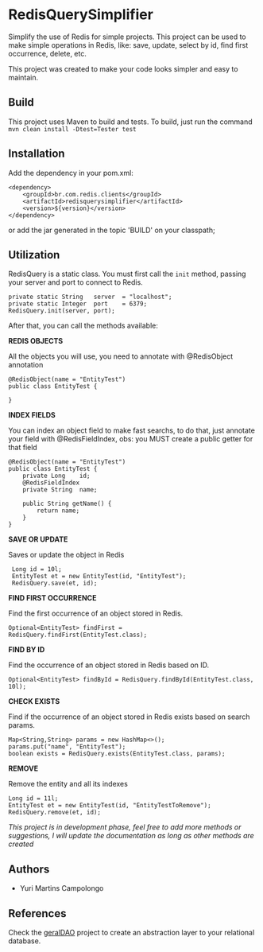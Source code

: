 
# RedisQuerySimplifier
Simplify the use of Redis for simple projects. This project can be used to make simple operations in Redis, like: save, update, select by id, find first occurrence, delete, etc.

This project was created to make your code looks simpler and easy to maintain.



## Build
This project uses Maven to build and tests.
To build, just run the command `mvn clean install -Dtest=Tester test`

## Installation
Add the dependency in your pom.xml:

    <dependency>
		<groupId>br.com.redis.clients</groupId>
		<artifactId>redisquerysimplifier</artifactId>
		<version>${version}</version>
	</dependency>

or add the jar generated in the topic 'BUILD' on your classpath;

## Utilization

RedisQuery is a static class. You must first call the `init` method, passing your server and port to connect to Redis.

   	private static String	server	= "localhost";
	private static Integer	port	= 6379;
    RedisQuery.init(server, port);
    
After that, you can call the methods available:

**REDIS OBJECTS**

All the objects you will use, you need to annotate with @RedisObject annotation

    @RedisObject(name = "EntityTest")
    public class EntityTest {
    
    }
	
**INDEX FIELDS**

You can index an object field to make fast searchs, to do that, just annotate your field with @RedisFieldIndex, obs: you MUST create a public getter for that field

    @RedisObject(name = "EntityTest")
    public class EntityTest {
        private Long	id;
	    @RedisFieldIndex
	    private String	name;
		
	    public String getName() {
		    return name;
	    }
	}

**SAVE OR UPDATE**

Saves or update the object in Redis
     
     Long id = 10l;
     EntityTest et = new EntityTest(id, "EntityTest");
     RedisQuery.save(et, id);
     
**FIND FIRST OCCURRENCE**

Find the first occurrence of an object stored in Redis.

    Optional<EntityTest> findFirst = RedisQuery.findFirst(EntityTest.class);
    
**FIND BY ID**

Find the occurrence of an object stored in Redis based on ID.

    Optional<EntityTest> findById = RedisQuery.findById(EntityTest.class, 10l);
	
**CHECK EXISTS**

Find if the occurrence of an object stored in Redis exists based on search params.

    Map<String,String> params = new HashMap<>();
    params.put("name", "EntityTest");
	boolean exists = RedisQuery.exists(EntityTest.class, params);
    
**REMOVE**

Remove the entity and all its indexes

    Long id = 11l;
	EntityTest et = new EntityTest(id, "EntityTestToRemove");
	RedisQuery.remove(et, id);

*This project is in development phase, feel free to add more methods or suggestions, I will update the documentation as long as other methods are created*

## Authors
 - Yuri Martins Campolongo

## References
Check the [geralDAO](https://github.com/viictorh/geralDAO) project to create an abstraction layer to your relational database.